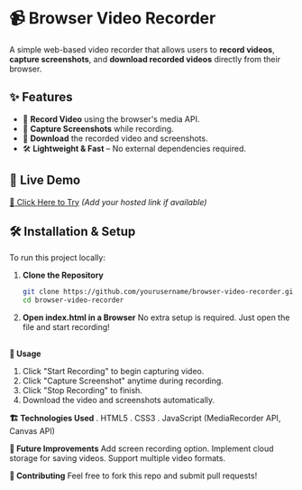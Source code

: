 
# 📹 Browser Video Recorder  

A simple web-based video recorder that allows users to **record videos**, **capture screenshots**, and **download recorded videos** directly from their browser.  

## ✨ Features  
- 🎥 **Record Video** using the browser's media API.  
- 📸 **Capture Screenshots** while recording.  
- 💾 **Download** the recorded video and screenshots.  
- 🛠️ **Lightweight & Fast** – No external dependencies required.  

## 🚀 Live Demo  
[🔗 Click Here to Try](#) *(Add your hosted link if available)*  

## 🛠️ Installation & Setup  
To run this project locally:  

1. **Clone the Repository**  
   ```sh
   git clone https://github.com/yourusername/browser-video-recorder.git
   cd browser-video-recorder
   
2. **Open index.html in a Browser**
   No extra setup is required. Just open the file and start recording!
##  
**📌 Usage**
   1. Click "Start Recording" to begin capturing video.
   2. Click "Capture Screenshot" anytime during recording.
   3. Click "Stop Recording" to finish.
   4. Download the video and screenshots automatically.
      
**🏗️ Technologies Used**
   . HTML5
   . CSS3
   . JavaScript (MediaRecorder API, Canvas API)


**🔮 Future Improvements**
    Add screen recording option.
    Implement cloud storage for saving videos.
    Support multiple video formats.
 
**🤝 Contributing**
    Feel free to fork this repo and submit pull requests!
